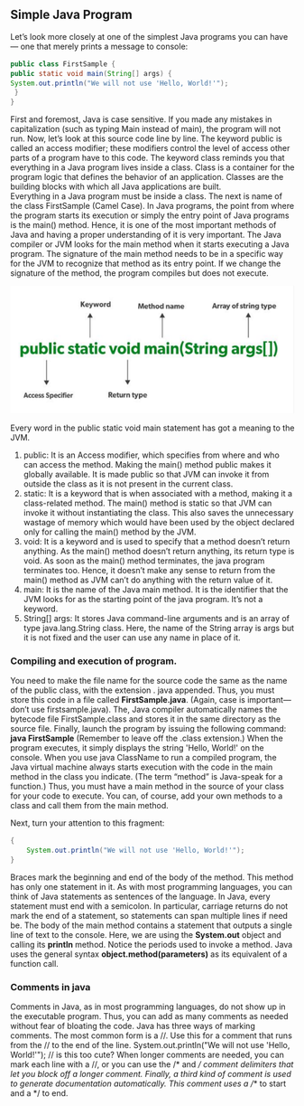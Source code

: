 ## Simple Java Program

Let’s look more closely at one of the simplest Java programs you can have— one that merely prints a message to console:
```java
public class FirstSample {
public static void main(String[] args) {
System.out.println("We will not use 'Hello, World!'");
 }
}
```

First and foremost, Java is case sensitive. If you made any mistakes in capitalization (such as typing Main instead of main), the program will not run. Now, let’s look at this source code line by line. The keyword public is called an access modifier; these modifiers control the level of access other parts of a program have to this code. The keyword class reminds you that everything in a Java program lives inside a class. Class is a container for the program logic that defines the behavior of an application. Classes are the building blocks with which all Java applications are built. 
<br>
Everything in a Java program must be inside a class. The next is name of the class FirstSample (Camel Case).
In Java programs, the point from where the program starts its execution or simply the entry point of Java programs is the main() method. Hence, it is one of the most important methods of Java and having a proper understanding of it is very important. The Java compiler or JVM looks for the main method when it starts executing a Java program. The signature of the main method needs to be in a specific way for the JVM to recognize that method as its entry point. If we change the signature of the method, the program compiles but does not execute.

![img.png](../Images/mainMethodStructure.png)

Every word in the public static void main statement has got a meaning to the JVM.
1.	public: It is an Access modifier, which specifies from where and who can access the method. Making the main() method public makes it globally available. It is made public so that JVM can invoke it from outside the class as it is not present in the current class.
2.	static: It is a keyword that is when associated with a method, making it a class-related method. The main() method is static so that JVM can invoke it without instantiating the class. This also saves the unnecessary wastage of memory which would have been used by the object declared only for calling the main() method by the JVM.
3.	void: It is a keyword and is used to specify that a method doesn’t return anything. As the main() method doesn’t return anything, its return type is void. As soon as the main() method terminates, the java program terminates too. Hence, it doesn’t make any sense to return from the main() method as JVM can’t do anything with the return value of it.
4.	main: It is the name of the Java main method. It is the identifier that the JVM looks for as the starting point of the java program. It’s not a keyword.
5.	String[] args: It stores Java command-line arguments and is an array of type java.lang.String class. Here, the name of the String array is args but it is not fixed and the user can use any name in place of it. 

### Compiling and execution of program. <br>
You need to make the file name for the source code the same as the name of the public class, with the extension .
java appended. Thus, you must store this code in a file called **FirstSample.java**. 
(Again, case is important—don’t use firstsample.java). The, Java compiler automatically names the bytecode file 
FirstSample.class and stores it in the same directory as the source file. 
Finally, launch the program by issuing the following command: **java FirstSample**
(Remember to leave off the .class extension.) When the program executes, it simply displays the string 
'Hello, World!' on the console. When you use java ClassName to run a compiled program, 
the Java virtual machine always starts execution with the code in the main method in the class you indicate. 
(The term “method” is Java-speak for a function.) Thus, you must have a main method in the source of your class 
for your code to execute. You can, of course, add your own methods to a class and call them from the main method.

Next, turn your attention to this fragment:
```java
{
    System.out.println("We will not use 'Hello, World!'");
}
```
Braces mark the beginning and end of the body of the method. This method has only one statement in it. 
As with most programming languages, you can think of Java statements as sentences of the language. 
In Java, every statement must end with a semicolon. 
In particular, carriage returns do not mark the end of a statement, so statements can span multiple lines 
if need be. The body of the main method contains a statement that outputs a single line of text to the console.
Here, we are using the **System.out** object and calling its **println** method. 
Notice the periods used to invoke a method. Java uses the general syntax **object.method(parameters)** as its equivalent of a function call.

### Comments in java 

Comments in Java, as in most programming languages, do not show up in the executable program. 
Thus, you can add as many comments as needed without fear of bloating the code. 
Java has three ways of marking comments. The most common form is a //. 
Use this for a comment that runs from the // to the end of the line.
System.out.println("We will not use 'Hello, World!'");
// is this too cute?
When longer comments are needed, you can mark each line with a //, or you can use the /* and */ comment delimiters that let you block off a longer comment.
Finally, a third kind of comment is used to generate documentation automatically. This comment uses a /** to start and a */ to end.